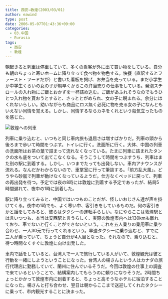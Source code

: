 ```yaml
---
title: 西安⇒敦煌(2003/03/01)
author: eawind
type: post
date: 2006-05-07T01:43:36+09:00
categories:
  - 03.中国
  - Eurasia
tags:
  - 西安
  - 敦煌
---
```

朝起きると列車は停車していて、多くの乗客が外に出て買い物をしている。自分も朝のちょっと寒いホームに降り立って食べ物を物色する。快餐（直訳するとファースト・フードだが）と書いた看板を掲げ、お弁当を売っている。まだ小学生か中学生くらいの女の子が朝早くからこの弁当売りの仕事をしている。発泡スチロールの入れ物にご飯とおかずを一杯詰め込む。ご飯があふれそうなのでもうひとつ入れ物を貰おうとすると、さっととがめられ、女の子に睨まれる。余分にはくれないらしい。幼いながらも商品にロス無く必死に物を売る女の子になんともいえない同情を覚える。しかし、同情するならカネをくれという殺気立ったものを感じた。

![敦煌への列車](/img/2006/05/200303010254381.jpg)

列車に乗り込むと、いつもと同じ車内旅も退屈さは増すばかりだ。列車の頭から後ろまで歩いて時間をつぶす。トイレに行く。洗面所に行く。大体、中国の列車の洗面所はお茶の葉で詰まって流れなくなっている。たまに列車に詰まれたタンクの水も底をついて出てこなくなる。そうこうして時間をつぶすうち、列車はまた別の駅に到着する。しかし、いつまでたっても出発しない。車内アナウンスが流れる。なんだかわからないので、車掌室に行って筆談する。「前方乱大風」。どうやら砂嵐で列車が動けなくなっているようだ。仕方なくベッドに戻って、列車の再出発を待つ。予定では夜の8時には敦煌に到着する予定であったが、結局5時間遅れて、夜中の1時に到着した。

駅に降り立ってみると、中国ではいつものことだが、怪しいおじさん達が声を掛けてくる。夜中の1時でも、よく寒い中、客引きをしているものだ。何の客引きかと話をしてみると、彼らはタクシーの運転手らしい。なにやらここは敦煌駅とは言いつつも、本当は安西駅と言うらしく、実際の敦煌市内へは130kmも離れており、車でないと行くことができないという。これを五人乗りの乗用車に乗り合わせ、一人30元で行ってくれるという。早速タクシーに乗り込むと、すでに三人が乗っていて、ちょうど自分が4人目となった。それなので、乗り込むと、待つ時間なくすぐに敦煌に向け出発した。

車内で話をしていると、台湾人で一人で旅行している人がいて、敦煌観光は彼と行動を一緒にしようということになった。台湾人の楊さんという人はカナダの旅行代理店に勤務していて、蘭州に住んでいるそうだ。今回は敦煌の仕事上の調査で来ているということで、結構案内してもらうのに頼りになりそうだ。2時間ちょっとかかって敦煌市内に到着すると、ちょっと高そうなホテルに宿泊することになった。楊さんと打ち合わせ、翌日は朝からここまで送迎してくれたタクシーに乗って、市内観光することに決まった。
